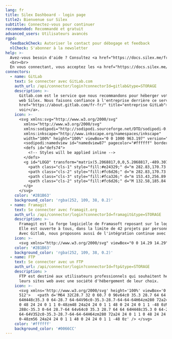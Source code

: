 ```yaml
---
lang: fr
title: Silex Dashboard - login page
title2: Bienvenue sur Silex
subtitle: Connectez-vous pour continuer
recommended: Recommandé et gratuit
advanced_users: Utilisateurs avancés
rgpd:
  feedbackCheck: Autoriser le contact pour débogage et feedback
  nlCheck: S'abonner à la newsletter
help: >-
  Avez-vous besoin d'aide ? Consultez <a href="https://docs.silex.me/fr/user/login" target="_blank">la documentation</a>.
  <br><br>
  En vous connectant, vous acceptez les <a href="https://docs.silex.me/fr/terms" target="_blank">conditions d'utilisation</a> et la <a href="https://docs.silex.me/fr/security" target="_blank">politique de confidentialité</a>.
connectors:
  - name: GitLab
    text: Se connecter avec GitLab.com
    auth_url: /api/connector/login?connectorId=gitlab&type=STORAGE
    description: >-
      Gitlab.com est le service que nous recommandons pour héberger votre site
      web Silex. Nous faisons confiance à l'entreprise derrière ce service, <a
      href="https://about.gitlab.com/fr-fr/" title="entreprise GitLab">allez les
      voir</a>.
    icon: >-
      <svg xmlns:svg="http://www.w3.org/2000/svg"
        xmlns="http://www.w3.org/2000/svg"
        xmlns:sodipodi="http://sodipodi.sourceforge.net/DTD/sodipodi-0.dtd"
        xmlns:inkscape="http://www.inkscape.org/namespaces/inkscape"
        width="100%" height="100%" viewBox="0 0 1000 963.197" version="1.1" id="svg85">
        <sodipodi:namedview id="namedview87" pagecolor="#ffffff" bordercolor="#666666" borderopacity="1.0" inkscape:pageshadow="2" inkscape:pageopacity="0.0" inkscape:pagecheckerboard="0" showgrid="false" inkscape:zoom="1" inkscape:cx="991.5" inkscape:cy="964.5" inkscape:window-width="1126" inkscape:window-height="895" inkscape:window-x="774" inkscape:window-y="12" inkscape:window-maximized="0" inkscape:current-layer="svg85" />
        <defs id="defs74">
          <!-- Styles will be applied inline -->
        </defs>
        <g id="LOGO" transform="matrix(5.2068817,0,0,5.2068817,-489.30756,-507.76085)">
          <path class="cls-1" style="fill:#e24329;" d="m 282.83,170.73 -0.27,-0.69 -26.14,-68.22 a 6.81,6.81 0 0 0 -2.69,-3.24 7,7 0 0 0 -8,0.43 7,7 0 0 0 -2.32,3.52 l -17.65,54 h -71.47 l -17.65,-54 a 6.86,6.86 0 0 0 -2.32,-3.53 7,7 0 0 0 -8,-0.43 6.87,6.87 0 0 0 -2.69,3.24 L 97.44,170 l -0.26,0.69 a 48.54,48.54 0 0 0 16.1,56.1 l 0.09,0.07 0.24,0.17 39.82,29.82 19.7,14.91 12,9.06 a 8.07,8.07 0 0 0 9.76,0 l 12,-9.06 19.7,-14.91 40.06,-30 0.1,-0.08 a 48.56,48.56 0 0 0 16.08,-56.04 z" id="path76" />
          <path class="cls-2" style="fill:#fc6d26;" d="m 282.83,170.73 -0.27,-0.69 a 88.3,88.3 0 0 0 -35.15,15.8 L 190,229.25 c 19.55,14.79 36.57,27.64 36.57,27.64 l 40.06,-30 0.1,-0.08 a 48.56,48.56 0 0 0 16.1,-56.08 z" id="path78" />
          <path class="cls-3" style="fill:#fca326;" d="m 153.43,256.89 19.7,14.91 12,9.06 a 8.07,8.07 0 0 0 9.76,0 l 12,-9.06 19.7,-14.91 c 0,0 -17.04,-12.89 -36.59,-27.64 -19.55,14.75 -36.57,27.64 -36.57,27.64 z" id="path80" />
          <path class="cls-2" style="fill:#fc6d26;" d="M 132.58,185.84 A 88.19,88.19 0 0 0 97.44,170 l -0.26,0.69 a 48.54,48.54 0 0 0 16.1,56.1 l 0.09,0.07 0.24,0.17 39.82,29.82 c 0,0 17,-12.85 36.57,-27.64 z" id="path82" />
        </g>
      </svg>
    color: '#2B1B63'
    background_color: 'rgba(252, 109, 38, 0.2)'
  - name: Framagit
    text: Se connecter avec framagit.org
    auth_url: /api/connector/login?connectorId=framagit&type=STORAGE
    description: >-
      Framagit est la forge logicielle de Framasoft reposant sur le logiciel Gitlab.
      Elle est ouverte à tous, dans la limite de 42 projets par personne. Les projets peuvent être publics ou privés.
      Avec Gitlab, nous proposons aussi de l'intégration continue avec GitlabCI et l'hébergement de pages statiques avec Gitlab Pages (voir notre documentation)
    icon: >-
      <svg xmlns="http://www.w3.org/2000/svg" viewBox="0 0 14.29 14.29"><g fill="#725794" transform="matrix(.02569 0 0 .02569 -.25 -.08)"><circle cx="74.91" cy="180.35" r="55"/><circle cx="137.6" cy="317.44" r="42.5"/><circle cx="189.82" cy="434.27" r="31"/></g><g fill="#dd6418" transform="matrix(.02569 0 0 .02569 -.25 -.08)"><circle cx="515.92" cy="412.86" r="26"/><circle cx="499.71" cy="484.31" r="21"/></g><path fill="#dd6418" d="M12.24 3.93c-.15.05-.64-.02-.64-.02.14.09.23.33.22.5-.48-.06-.67-.22-1.11-.45 0 0 .3.36.6.57.54.41 1.03.9 1.33 1.37.15.23.19.26.2.16a3.3 3.3 0 00-.52-1.87c-.06-.09-.07-.19-.08-.26z"/><path d="M.68.2C.53.2.45.33.56.43 5.51 2.78 4.78 5 5.42 7.55c.17.69 1.32 6.06 7.37 6.58.23.02.3-.25.06-.31-4.94-1.32-6.13-9.95-2.68-10.27.48-.04.63.16 1 .28.36.12.93.16 1.1.13.32-.6-.25-1.28-.73-1.78.52-.34 2.2-.71 2.4-.8.13-.05.07-.25-.04-.27-.77.05-2.6.2-3.43.52-1.45-.88-3.34-.2-4.3 1.3C5.19 1.5 3.81 1.08.67.2zM8.8 1.54c.74 0 .72.31-.24.64a3.76 3.76 0 00-2.38 2.2c-.11-.17.43-2.56 2.62-2.84z"/></svg>
    color: '#2B1B63'
    background_color: 'rgba(252, 109, 38, 0.2)'
  - name: FTP
    text: Se connecter avec un FTP
    auth_url: /api/connector/login?connectorId=ftp&type=STORAGE
    description: >
      FTP est destiné aux utilisateurs professionnels qui souhaitent héberger
      leurs sites web avec une société d'hébergement de leur choix.
    icon: >-
      <svg xmlns='http://www.w3.org/2000/svg' height='100%' viewBox='0 0 512
      512'>   <path d='M64 32C28.7 32 0 60.7 0 96v64c0 35.3 28.7 64 64
      64H448c35.3 0 64-28.7 64-64V96c0-35.3-28.7-64-64-64H64zm280 72a24 24 0 1 1
      0 48 24 24 0 1 1 0-48zm48 24a24 24 0 1 1 48 0 24 24 0 1 1 -48 0zM64
      288c-35.3 0-64 28.7-64 64v64c0 35.3 28.7 64 64 64H448c35.3 0 64-28.7
      64-64V352c0-35.3-28.7-64-64-64H64zm280 72a24 24 0 1 1 0 48 24 24 0 1 1
      0-48zm56 24a24 24 0 1 1 48 0 24 24 0 1 1 -48 0z' /> </svg>
    color: '#ffffff'
    background_color: '#0066CC'
---
```


